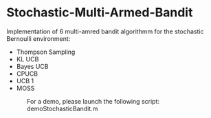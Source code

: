 # Stochastic-Multi-Armed-Bandit

Implementation of 6 multi-amred bandit algorithmm for the stochastic Bernoulli environment:
<ul>
 <li>Thompson Sampling </li>
 <li>KL UCB </li>
 <li>Bayes UCB </li>
 <li>CPUCB </li>
 <li>UCB 1</li>
 <li>MOSS </li>

<ul>
 
 For a demo, please launch the following script: demoStochasticBandit.m
